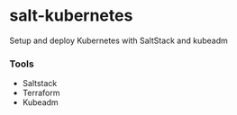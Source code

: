 # salt-kubernetes
Setup and deploy Kubernetes with SaltStack and kubeadm

### Tools
- Saltstack
- Terraform
- Kubeadm

